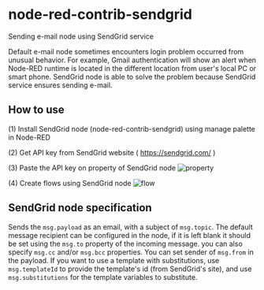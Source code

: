 # node-red-contrib-sendgrid

Sending e-mail node using SendGrid service

Default e-mail node sometimes encounters login problem occurred from unusual behavior. For example, Gmail authentication will show an alert when Node-RED runtime is located in the different location from user's local PC or smart phone. SendGrid node is able to solve the problem because SendGrid service ensures sending e-mail.

## How to use 
(1) Install SendGrid node (node-red-contrib-sendgrid) using manage palette in Node-RED

(2) Get API key from SendGrid website ( https://sendgrid.com/ )

(3) Paste the API key on property of SendGrid node
![property](property.png)

(4) Create flows using SendGrid node
![flow](flow.png)

## SendGrid node specification
Sends the <code>msg.payload</code> as an email, with a subject of <code>msg.topic</code>. The default message recipient can be configured in the node, if it is left blank it should be set using the <code>msg.to</code> property of the incoming message. you can also specify <code>msg.cc</code> and/or <code>msg.bcc</code> properties. You can set sender of <code>msg.from</code> in the payload. If you want to use a template with substitutions, use <code>msg.templateId</code> to provide the template's id (from SendGrid's site), and use <code>msg.substitutions</code> for the template variables to substitute.
